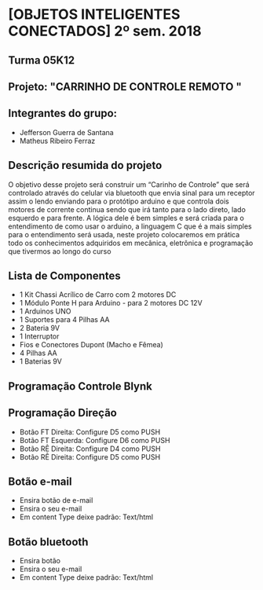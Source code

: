 # [OBJETOS INTELIGENTES CONECTADOS] 2º sem. 2018

## Turma 05K12
## Projeto: "CARRINHO DE CONTROLE REMOTO "
## Integrantes do grupo:

* Jefferson Guerra de Santana 
* Matheus Ribeiro Ferraz

## Descrição resumida do projeto

O objetivo desse projeto será construir um “Carinho de Controle” que será controlado através do celular via bluetooth que envia sinal para um receptor assim o lendo enviando para o protótipo arduino e que controla dois motores de corrente continua sendo que irá tanto para o lado direto, lado esquerdo e para frente. A lógica dele é bem simples e será criada para o entendimento de como usar o arduino, a linguagem C que é a mais simples para o entendimento será usada, neste projeto colocaremos em prática todo os conhecimentos adquiridos em mecânica, eletrônica e programação que tivermos ao longo do curso 

## Lista de Componentes 

* 1 Kit Chassi Acrílico de Carro com 2 motores DC 
* 1 Módulo Ponte H para Arduino - para 2 motores DC 12V
* 1 Arduinos UNO
* 1 Suportes para 4 Pilhas AA
* 2 Bateria 9V
* 1 Interruptor
* Fios e Conectores Dupont (Macho e Fêmea)
* 4 Pilhas AA
* 1 Baterias 9V

## Programação Controle Blynk

## Programação Direção

* Botão FT Direita:  Configure D5 como PUSH
* Botão FT Esquerda: Configure D6 como PUSH
* Botão RÊ Direita:  Configure D4 como PUSH
* Botão RÊ Direita:  Configure D5 como PUSH

## Botão e-mail 

* Ensira botão  de e-mail
* Ensira o seu e-mail 
* Em content Type  deixe padrão: Text/html

## Botão bluetooth

* Ensira botão  
* Ensira o seu e-mail 
* Em content Type  deixe padrão: Text/html

